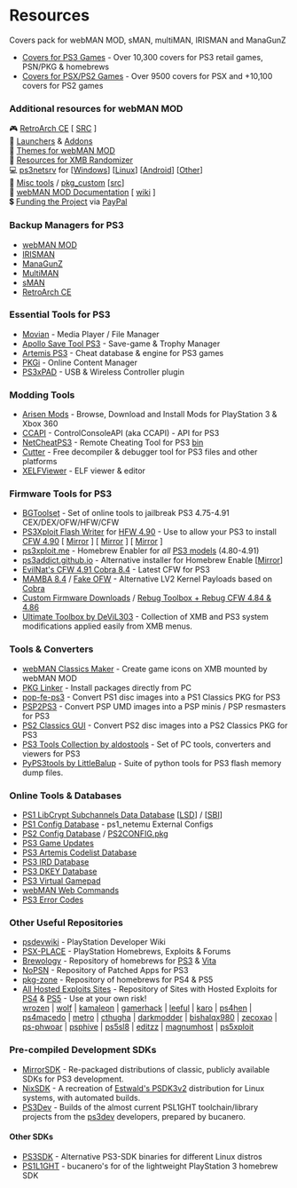 # Resources
Covers pack for webMAN MOD, sMAN, multiMAN, IRISMAN and ManaGunZ
 
* [Covers for PS3 Games](https://github.com/aldostools/Resources/releases/download/1.0/EP0001-BLES80608_00-COVERS0000000000.pkg) - Over 10,300 covers for PS3 retail games, PSN/PKG & homebrews
* [Covers for PSX/PS2 Games](https://github.com/aldostools/Resources/releases/download/1.0/EP0001-BLES80608_00-COVERS00000RETRO.pkg) - Over 9500 covers for PSX and +10,100 covers for PS2 games

### Additional resources for webMAN MOD
🎮 [RetroArch CE](https://github.com/aldostools/Resources/releases/download/RetroArch_CE/RetroArch_CE.pkg) [ [SRC](https://github.com/crystalct/RetroArch_PSX_CE) ]<br>
🚀 [Launchers](https://github.com/aldostools/Resources/releases/tag/Launchers) & [Addons](https://github.com/aldostools/Resources/releases/tag/Addons)<br>
🎨 [Themes for webMAN MOD](https://github.com/aldostools/Resources/releases/tag/Themes)<br>
🎲 [Resources for XMB Randomizer](https://github.com/aldostools/Resources/releases/tag/XMB_Randomizers)<br>
💻 [ps3netsrv](https://github.com/aldostools/webMAN-MOD/tree/master/_Projects_/ps3netsrv) for [[Windows](https://github.com/aldostools/webMAN-MOD/releases/download/1.47.45/ps3netsrv_20240210.zip)] [[Linux](https://github.com/aldostools/webMAN-MOD/tree/master/_Projects_/ps3netsrv/bins/Linux)] [[Android](https://github.com/aldostools/webMAN-MOD/tree/master/_Projects_/ps3netsrv/bins/Android)] [[Other](https://github.com/aldostools/webMAN-MOD/tree/master/_Projects_/ps3netsrv/bins)]<br>
🧰 [Misc tools](https://github.com/aldostools/webMAN-MOD/tree/master/_Projects_/tools) / [pkg_custom](https://github.com/aldostools/webMAN-MOD/raw/master/_Projects_/updater/pkg_custom.exe) [[src](https://github.com/aldostools/webMAN-MOD/tree/master/_Projects_/pkglaunch/pypkg)]<br>
📘 [webMAN MOD Documentation](https://github.com/aldostools/webMAN-MOD/wiki) [ [wiki](https://github.com/aldostools/webMAN-MOD/wiki/%E2%80%A2-License) ]<br>
💲 [Funding the Project](https://donate.aldostools.org) via [PayPal](https://paypal.me/aldostools)<br>

### Backup Managers for PS3
* [webMAN MOD](https://github.com/aldostools/webMAN-MOD/releases)
* [IRISMAN](https://github.com/aldostools/IRISMAN/releases)
* [ManaGunZ](https://github.com/Zarh/ManaGunZ/releases)
* [MultiMAN](https://store.brewology.com/ahomebrew.php?brewid=24)
* [sMAN](https://store.brewology.com/ahomebrew.php?brewid=309)
* [RetroArch CE](https://store.brewology.com/ahomebrew.php?brewid=152) 
 
### Essential Tools for PS3
* [Movian](https://store.brewology.com/ahomebrew.php?brewid=196) - Media Player / File Manager
* [Apollo Save Tool PS3](https://store.brewology.com/ahomebrew.php?brewid=321) - Save-game & Trophy Manager
* [Artemis PS3](https://store.brewology.com/ahomebrew.php?brewid=291) - Cheat database & engine for PS3 games
* [PKGi](https://store.brewology.com/ahomebrew.php?brewid=320) - Online Content Manager
* [PS3xPAD](https://www.psx-place.com/resources/ps3xpad.22/) - USB & Wireless Controller plugin

### Modding Tools
* [Arisen Mods](https://github.com/ohhsodead/arisen-mods) - Browse, Download and Install Mods for PlayStation 3 & Xbox 360
* [CCAPI](https://store.brewology.com/ahomebrew.php?brewid=254) - ControlConsoleAPI (aka CCAPI) - API for PS3
* [NetCheatPS3](https://github.com/Dnawrkshp/NetCheatPS3) - Remote Cheating Tool for PS3 [bin](https://netcheat.gamehacking.org/ncUpdater/ncUpdateDir.zip)
* [Cutter](https://cutter.re/#features) - Free decompiler & debugger tool for PS3 files and other platforms
* [XELFViewer](https://github.com/horsicq/XELFViewer/releases) - ELF viewer & editor
 
### Firmware Tools for PS3
* [BGToolset](http://www.ps3toolset.com/) - Set of online tools to jailbreak PS3 4.75-4.91 CEX/DEX/OFW/HFW/CFW
* [PS3Xploit Flash Writer](https://www.psx-place.com/threads/ps3xploit-flash-writer-4-90-hfw.39744/) for [HFW 4.90](https://www.psx-place.com/threads/hfw-4-90-1-hybrid-firmware.39758/) - Use to allow your PS3 to install [CFW 4.90](https://www.brewology.com/?p=4704) [ [Mirror](https://ps3addict.github.io/writer/) ] [ [Mirror](https://evilnat.github.io/flashwriter/) ] [ [Mirror](https://aldostools.github.io/flashwriter/) ]
* [ps3xploit.me](https://ps3xploit.me/) - Homebrew Enabler for *all* [PS3 models](http://www.psdevwiki.com/ps3/SKU_Models) (4.80-4.91)
* [ps3addict.github.io](https://ps3addict.github.io/alternate) - Alternative installer for Homebrew Enable  [[Mirror](https://aldostools.github.io/install-ps3hen/)]
* [EvilNat's CFW 4.91 Cobra 8.4](https://www.psx-place.com/threads/cfw-4-91-evilnat-cobra-8-4-cex-dex-pex-d-pex.39743/) - Latest CFW for PS3
* [MAMBA 8.4](https://github.com/aldostools/Resources/releases/tag/Payloads) / [Fake OFW](https://github.com/aldostools/Resources/releases/tag/Payloads) - Alternative LV2 Kernel Payloads based on [Cobra](https://github.com/Evilnat/Cobra-PS3)
* [Custom Firmware Downloads](https://archive.midnightchannel.net/SonyPS/Firmware/?cat=rebug) / 
  [Rebug Toolbox + Rebug CFW 4.84 & 4.86](https://store.brewology.com/ahomebrew.php?brewid=308)
* [Ultimate Toolbox by DeViL303](https://store.brewology.com/ahomebrew.php?brewid=326) - Collection of XMB and PS3 system modifications applied easily from XMB menus.

### Tools & Converters
* [webMAN Classics Maker](https://www.psx-place.com/threads/webman-classics-maker-v2-0-gui-release.30984/) - Create game icons on XMB mounted by webMAN MOD
* [PKG Linker](https://www.psx-place.com/resources/pkg-linker-2-0-serve-packages-to-your-ps3-han-cfw.640/) - Install packages directly from PC
* [pop-fe-ps3](https://github.com/sahlberg/pop-fe/actions) - Convert PS1 disc images into a PS1 Classics PKG for PS3
* [PSP2PS3](https://www.psx-place.com/threads/playing-playstation-portable-psp-games-on-your-ps3.38830/) - Convert PSP UMD images into a PSP minis / PSP resmasters for PS3
* [PS2 Classics GUI](https://www.psx-place.com/resources/ps2-classics-gui.638/) - Convert PS2 disc images into a PS2 Classics PKG for PS3
* [PS3 Tools Collection by aldostools](https://www.psx-place.com/resources/ps3-tools-collection.594/) - Set of PC tools, converters and viewers for PS3
* [PyPS3tools by LittleBalup](https://github.com/littlebalup/PyPS3tools) - Suite of python tools for PS3 flash memory dump files.

### Online Tools & Databases
* [PS1 LibCrypt Subchannels Data Database](https://ps3.aldostools.org/lsd.html) [[LSD](https://ps3.aldostools.org/lsd.html)] / [[SBI](https://ps3.aldostools.org/sbi.html)]
* [PS1 Config Database](https://ps3.aldostools.org/ps1config.html) - ps1_netemu External Configs
* [PS2 Config Database](https://ps3.aldostools.org/ps2config.html) / [PS2CONFIG.pkg](https://github.com/aldostools/webMAN-MOD/releases/download/1.47.45/PS2CONFIG.pkg)
* [PS3 Game Updates](https://ps3.aldostools.org/updates.html)
* [PS3 Artemis Codelist Database](https://ps3.aldostools.org/codelist.html)
* [PS3 IRD Database](https://ps3.aldostools.org/ird.html)
* [PS3 DKEY Database](https://ps3.aldostools.org/dkey.html)
* [PS3 Virtual Gamepad](https://pad.aldostools.org)
* [webMAN Web Commands](https://github.com/aldostools/webMAN-MOD/wiki/Web-Commands)
* [PS3 Error Codes](https://www.psdevwiki.com/ps3/Error_Codes#Generic_errors)

### Other Useful Repositories
* [psdevwiki](https://psdevwiki.com/) - PlayStation Developer Wiki
* [PSX-PLACE](https://www.psx-place.com/resources/) - PlayStation Homebrews, Exploits & Forums
* [Brewology](https://brewology.com) - Repository of homebrews for [PS3](https://store.brewology.com) & [Vita](https://store.brewology.com/vita)
* [NoPSN](https://nopsn.org/pkg/ps3/) - Repository of Patched Apps for PS3
* [pkg-zone](https://pkg-zone.com) - Repository of homebrews for PS4 & PS5
* [All Hosted Exploits Sites](https://all-exhost.github.io) - Repository of Sites with Hosted Exploits for [PS4](https://github.com/GoldHEN) & [PS5](https://github.com/LightningMods/etaHEN) - Use at your own risk!<br>
  [wrozen](https://wrozen.com) | [wolf](https://wolf-5.github.io) | [kamaleon](https://kmeps4.site) | [gamerhack](https://gamerhack.github.io) | [leeful](https://leeful.github.io) | [karo](https://karo218.ir) | [ps4hen](ps4hen.ru) | [ps4macedo](https://github.com/ps4macedo?tab=repositories) | [metro](https://metro70.neocities.org/) | [cthugha](https://cthugha.exploit.menu) | [darkmodder](https://darkmoddervc.github.io/PS4JB) | [bishalqx980](https://bishalqx980.github.io/) | [zecoxao](https://zecoxao.github.io) | [ps-phwoar](https://ps-phwoar.github.io) | [psphive](https://leeful.github.io/psphive) | [ps5sl8](https://ps4macedo.github.io/ps5sl8) | [editzz](https://ps5.editzz.net) | [magnumhost](https://www.magnumhost.my.id) | [ps5xploit](https://ps5xploit.github.io)

### Pre-compiled Development SDKs
* [MirrorSDK](https://github.com/MiscPS3/MirrorSDK/releases) - Re-packaged distributions of classic, publicly available SDKs for PS3 development.
* [NixSDK](https://github.com/MiscPS3/NixSDK/releases) - A recreation of [Estwald's PSDK3v2](https://github.com/Estwald/PSDK3v2) distribution for Linux systems, with automated builds.
* [PS3Dev](https://github.com/bucanero/ps3toolchain/releases) - Builds of the almost current PSL1GHT toolchain/library projects from the [ps3dev](https://github.com/ps3dev) developers, prepared by bucanero.
#### Other SDKs
* [PS3SDK](https://github.com/PS3SDK-Misc) - Alternative PS3-SDK binaries for different Linux distros
* [PS1L1GHT](https://github.com/bucanero/PSL1GHT) - bucanero's for of the lightweight PlayStation 3 homebrew SDK

